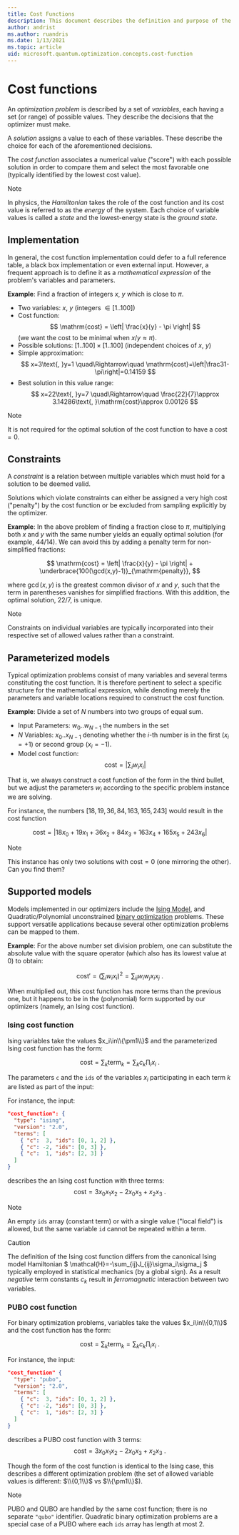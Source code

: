 ```yaml
---
title: Cost Functions
description: This document describes the definition and purpose of the cost function for optimization problems.
author: andrist
ms.author: ruandris
ms.date: 1/13/2021
ms.topic: article
uid: microsoft.quantum.optimization.concepts.cost-function
---
```


# Cost functions

An *optimization problem* is described by a set of *variables*, each having a set
(or range) of possible values. They describe the decisions that the optimizer
must make.

A *solution* assigns a value to each of these variables. These describe the choice
for each of the aforementioned decisions.

The *cost function* associates a numerical value ("score") with each possible
solution in order to compare them and select the most favorable one (typically
identified by the lowest cost value).

> [!NOTE]
> In physics, the *Hamiltonian* takes the role of the cost function and its
> cost value is referred to as the *energy* of the system. Each choice of
> variable values is called a *state* and the lowest-energy state is the
> *ground state*.

## Implementation

In general, the cost function implementation could defer to a full reference
table, a black box implementation or even external input. However, a
frequent approach is to define it as a *mathematical expression* of the
problem's variables and parameters.

**Example**: Find a fraction of integers $x$, $y$ which is close to $\pi$.

*   Two variables: $x$, $y$ (integers $\in [1..100]$)
*   Cost function: 
    $$ \mathrm{cost} = \left| \frac{x}{y} - \pi \right| $$
    (we want the cost to be minimal when $x/y \approx \pi$).
*   Possible solutions: $[1..100] \times [1..100]$ (independent choices of $x$,
    $y$)
*   Simple approximation:
    $$ x=3\text{, }y=1 \quad\Rightarrow\quad \mathrm{cost}=\left|\frac31-\pi\right|=0.14159 $$
*   Best solution in this value range:
    $$ x=22\text{, }y=7 \quad\Rightarrow\quad \frac{22}{7}\approx 3.14286\text{, }\mathrm{cost}\approx 0.00126 $$

> [!NOTE]
> It is not required for the optimal solution of the cost function to have a
> $\mathrm{cost}=0$.

## Constraints

A *constraint* is a relation between multiple variables which must hold for a
solution to be deemed valid.

Solutions which violate constraints can either be assigned a very high cost
("penalty") by the cost function or be excluded from sampling explicitly by
the optimizer.

**Example**: In the above problem of finding a fraction close to $\pi$, multiplying
both $x$ and $y$ with the same number yields an equally optimal solution (for example, $44/14$).
We can avoid this by adding a penalty term for non-simplified fractions:

$$ \mathrm{cost} = \left| \frac{x}{y} - \pi \right| + \underbrace{100(\gcd(x,y)-1)}_{\mathrm{penalty}}, $$

where $\gcd(x,y)$ is the greatest common divisor of $x$ and $y$, such that
the term in parentheses vanishes for simplified fractions. With this addition,
the optimal solution, $22/7$, is unique.

> [!NOTE]
> Constraints on individual variables are typically incorporated into their
> respective set of allowed values rather than a constraint.

## Parameterized models

Typical optimization problems consist of many variables and several terms
constituting the cost function. It is therefore pertinent to select a
specific structure for the mathematical expression, while denoting merely
the parameters and variable locations required to construct the cost
function.

**Example**: Divide a set of $N$ numbers into two groups of equal sum.

*   Input Parameters: $w_0..w_{N-1}$ the numbers in the set
*   $N$ Variables: $x_0..x_{N-1}$ denoting whether the $i$-th number is in the
    first ($x_i=+1$) or second group ($x_i=-1$).
*   Model cost function:
    $$ \mathrm{cost} = \left| \sum_i w_i x_i \right| $$

That is, we always construct a cost function of the form in the third bullet,
but we adjust the parameters $w_i$ according to the specific problem instance
we are solving.

For instance, the numbers $[18, 19, 36, 84, 163, 165, 243]$ would result in
the cost function

$$ \mathrm{cost} = \left| 18x_0 + 19x_1 + 36x_2 + 84x_3 + 163x_4 + 165x_5 + 243x_6 \right|$$

> [!NOTE]
> This instance has only two solutions with $\mathrm{cost}=0$ (one mirroring
> the other). Can you find them?

## Supported models

Models implemented in our optimizers include the
[Ising Model](xref:microsoft.quantum.optimization.concepts.ising-model),
and Quadratic/Polynomial unconstrained
[binary optimization](xref:microsoft.quantum.optimization.concepts.binary-optimization)
problems. These support versatile applications because several other
optimization problems can be mapped to them.

**Example**: For the above number set division problem, one can substitute the
absolute value with the square operator (which also has its lowest value at 0)
to obtain:

$$ \mathrm{cost}' = \left(\sum_i w_ix_i\right)^2 = \sum_{ij} w_iw_jx_ix_j\text{ .} $$

When multiplied out, this cost function has more terms than the previous one,
but it happens to be in the (polynomial) form supported by our optimizers
(namely, an Ising cost function).

### Ising cost function

Ising variables take the values $x_i\in\\{\pm1\\}$ and the parameterized Ising
cost function has the form:

$$ \mathrm{cost} = \sum_k \mathrm{term}_k = \sum_k c_k\prod_i x_i\text{ .} $$

The parameters `c` and the `ids` of the variables $x_i$ participating in each
term $k$ are listed as part of the input:

For instance, the input:
```json
"cost_function": {
  "type": "ising",
  "version": "2.0",
  "terms": [
    { "c":  3, "ids": [0, 1, 2] },
    { "c": -2, "ids": [0, 3] },
    { "c":  1, "ids": [2, 3] }
  ]
}
```
describes the an Ising cost function with three terms:
$$ \mathrm{cost} = 3x_0x_1x_2 -2x_0x_3 + x_2x_3\text{ .} $$

> [!NOTE]
> An empty `ids` array (constant term) or with a single value ("local field")
> is allowed, but the same variable `id` cannot be repeated within a term.

> [!CAUTION]
> The definition of the Ising cost function differs from the canonical Ising
> model Hamiltonian $ \mathcal{H}=-\sum_{ij}J_{ij}\sigma_i\sigma_j $
> typically employed in statistical mechanics (by a global sign). As a result
> *negative* term constants $c_k$ result in *ferromagnetic* interaction between
> two variables.

### PUBO cost function

For binary optimization problems, variables take the values $x_i\in\\{0,1\\}$ and the cost function has the form:

$$ \mathrm{cost} = \sum_k \mathrm{term}_k = \sum_k c_k\prod_i x_i\text{ .} $$

For instance, the input:

```json
"cost_function" {
  "type": "pubo",
  "version": "2.0",
  "terms": [
    { "c":  3, "ids": [0, 1, 2] },
    { "c": -2, "ids": [0, 3] },
    { "c":  1, "ids": [2, 3] }
  ]
}
```

describes a PUBO cost function with 3 terms:
$$ \mathrm{cost} = 3x_0x_1x_2 -2x_0x_3 + x_2x_3\text{ .} $$

Though the form of the cost function is identical to the Ising case, this
describes a different optimization problem (the set of allowed variable
values is different: $\\{0,1\\}$ vs $\\{\pm1\\}$).

> [!NOTE]
> PUBO and QUBO are handled by the same cost function; there is no separate
> `"qubo"` identifier. Quadratic binary optimization problems are a special
> case of a PUBO where each `ids` array has length at most 2.

